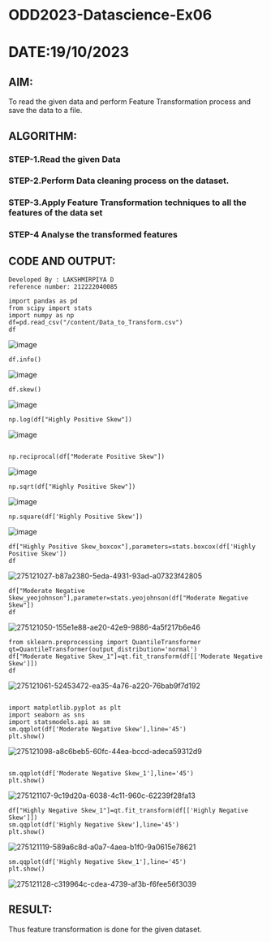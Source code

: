 # ODD2023-Datascience-Ex06

# DATE:19/10/2023

## AIM:
To read the given data and perform Feature Transformation process and save the data to a file.

## ALGORITHM:
### STEP-1.Read the given Data
### STEP-2.Perform Data cleaning process on the dataset.
### STEP-3.Apply Feature Transformation techniques to all the features of the data set
### STEP-4 Analyse the transformed features

## CODE AND OUTPUT:
```
Developed By : LAKSHMIRPIYA D
reference number: 212222040085
```
```
import pandas as pd
from scipy import stats
import numpy as np
df=pd.read_csv("/content/Data_to_Transform.csv")
df

```
![image](https://github.com/Aravindsamy04/ODD2023-Datascience-Ex06/assets/113497037/27487690-b597-42a1-aab8-36c5e73fa862)
```
df.info()

```
![image](https://github.com/Aravindsamy04/ODD2023-Datascience-Ex06/assets/113497037/eefdc89f-7b5b-4ff9-b420-1536815a7d1b)
```
df.skew()

```
![image](https://github.com/Aravindsamy04/ODD2023-Datascience-Ex06/assets/113497037/5b4b998d-1e92-47a1-8dc3-c526e64f653a)

```
np.log(df["Highly Positive Skew"])
```

![image](https://github.com/Aravindsamy04/ODD2023-Datascience-Ex06/assets/113497037/4644e23e-f713-4612-ab26-69705e520839)
```

np.reciprocal(df["Moderate Positive Skew"])
```

![image](https://github.com/Aravindsamy04/ODD2023-Datascience-Ex06/assets/113497037/b1b68504-71a7-44f4-a490-1d3c3c53ddb3)

```
np.sqrt(df["Highly Positive Skew"])
```

![image](https://github.com/Aravindsamy04/ODD2023-Datascience-Ex06/assets/113497037/118807d2-19b6-44e6-97c2-10423e878e39)
```
np.square(df['Highly Positive Skew'])
```
![image](https://github.com/Aravindsamy04/ODD2023-Datascience-Ex06/assets/113497037/f1947f58-f51f-48d8-b6c2-6d153998be75)
```
df["Highly Positive Skew_boxcox"],parameters=stats.boxcox(df['Highly Positive Skew'])
df
```
![275121027-b87a2380-5eda-4931-93ad-a07323f42805](https://github.com/Aravindsamy04/ODD2023-Datascience-Ex06/assets/113497037/7c225756-aaab-4659-a26b-4748df2d9546)
```
df["Moderate Negative Skew_yeojohnson"],parameter=stats.yeojohnson(df["Moderate Negative Skew"])
df
```
![275121050-155e1e88-ae20-42e9-9886-4a5f217b6e46](https://github.com/Aravindsamy04/ODD2023-Datascience-Ex06/assets/113497037/15a2330c-5e50-4375-8d17-846e7a862508)

```
from sklearn.preprocessing import QuantileTransformer
qt=QuantileTransformer(output_distribution='normal')
df["Moderate Negative Skew_1"]=qt.fit_transform(df[['Moderate Negative Skew']])
df

```
![275121061-52453472-ea35-4a76-a220-76bab9f7d192](https://github.com/Aravindsamy04/ODD2023-Datascience-Ex06/assets/113497037/6f9f6edf-f777-4bd9-bfb0-3ea67066562a)
```

import matplotlib.pyplot as plt
import seaborn as sns
import statsmodels.api as sm
sm.qqplot(df['Moderate Negative Skew'],line='45')
plt.show()
```
![275121098-a8c6beb5-60fc-44ea-bccd-adeca59312d9](https://github.com/Aravindsamy04/ODD2023-Datascience-Ex06/assets/113497037/d9ff0d67-a1a4-4fb9-adbc-fbf5c26dffc8)

```

sm.qqplot(df['Moderate Negative Skew_1'],line='45')
plt.show()
```

![275121107-9c19d20a-6038-4c11-960c-62239f28fa13](https://github.com/Aravindsamy04/ODD2023-Datascience-Ex06/assets/113497037/ab757b8d-4f16-49fc-824e-aa36ba174fad)
```
df["Highly Negative Skew_1"]=qt.fit_transform(df[['Highly Negative Skew']])
sm.qqplot(df['Highly Negative Skew'],line='45')
plt.show()
```
![275121119-589a6c8d-a0a7-4aea-b1f0-9a0615e78621](https://github.com/Aravindsamy04/ODD2023-Datascience-Ex06/assets/113497037/065cd27d-4df1-4f3d-9794-6e1b50dc5f3a)
```
sm.qqplot(df['Highly Negative Skew_1'],line='45')
plt.show()
```
![275121128-c319964c-cdea-4739-af3b-f6fee56f3039](https://github.com/Aravindsamy04/ODD2023-Datascience-Ex06/assets/113497037/85e70ccb-1800-45d8-bb2c-bc8fd214aee2)


## RESULT:
Thus feature transformation is done for the given dataset.
